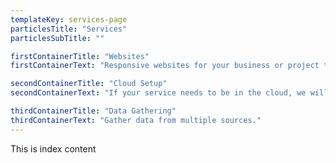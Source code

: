 ```yaml
---
templateKey: services-page
particlesTitle: "Services"
particlesSubTitle: ""

firstContainerTitle: "Websites"
firstContainerText: "Responsive websites for your business or project that scales well with any device. Optimized for search engine ranking and speed."

secondContainerTitle: "Cloud Setup"
secondContainerText: "If your service needs to be in the cloud, we will take care of the setup process to get your service up and running. A cloud service like Google Cloud will eliminate issues with scalability and storage and help future proof your service."

thirdContainerTitle: "Data Gathering"
thirdContainerText: "Gather data from multiple sources."
---
```

This is index content